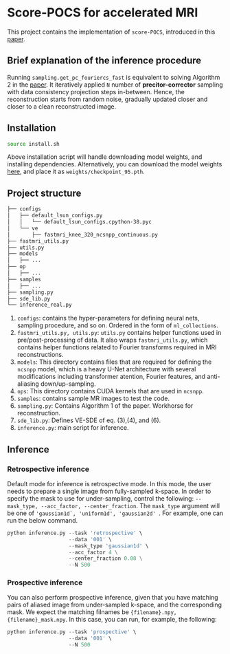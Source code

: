 # Score-POCS for accelerated MRI

This project contains the implementation of ```score-POCS```, introduced in this [paper](https://arxiv.org/abs/2110.05243).

## Brief explanation of the inference procedure

Running ```sampling.get_pc_fouriercs_fast``` is equivalent to solving Algorithm 2
in the [paper](https://arxiv.org/abs/2110.05243). It iteratively applied ```N```
number of **precitor-corrector** sampling with data consistency projection steps in-between.
Hence, the reconstruction starts from random noise, gradually updated closer and closer to
a clean reconstructed image.

## Installation

```bash
source install.sh
```
Above installation script will handle downloading model weights, and installing dependencies.
Alternatively, you can download the model weights [here](?), and place it as ```weights/checkpoint_95.pth```.

## Project structure

```bash
├── configs
│   ├── default_lsun_configs.py
│   │   └── default_lsun_configs.cpython-38.pyc
│   └── ve
│       ├── fastmri_knee_320_ncsnpp_continuous.py
├── fastmri_utils.py
├── utils.py
├── models
│   ├── ...
├── op
│   ├── ...
├── samples
│   ├── ...
├── sampling.py
├── sde_lib.py
└── inference_real.py
```

1. ```configs```: contains the hyper-parameters for defining neural nets, sampling procedure, and so on.
Ordered in the form of ```ml_collections```.
2. ```fastmri_utils.py, utils.py```: ```utils.py``` contains helper functions used in pre/post-processing of data. It also
wraps ```fastmri_utils.py```, which contains helper functions related to Fourier transforms required in MRI reconstructions.
3. ```models```: This directory contains files that are required for defining the ```ncsnpp``` model, which is a
heavy U-Net architecture with several modifications including transformer atention, Fourier features, and anti-aliasing down/up-sampling.
4. ```ops```: This directory contains CUDA kernels that are used in ```ncsnpp```.
5. ```samples```: contains sample MR images to test the code.
6. ```sampling.py```: Contains Algorithm 1 of the paper. Workhorse for reconstruction.
7. ```sde_lib.py```: Defines VE-SDE of eq. (3),(4), and (6).
8. ```inference.py```: main script for inference.

## Inference

### Retrospective inference

Default mode for inference is retrospective mode. In this mode, the user needs to prepare a single image from fully-sampled k-space.
In order to specify the mask to use for under-sampling, control the following: ```--mask_type, --acc_factor, --center_fraction```.
The ```mask_type``` argument will be one of ```'gaussian1d`, 'uniform1d', 'gaussian2d' ```. For example, one can run the below command.

```python
python inference.py --task 'retrospective' \
                    --data '001' \
                    --mask_type 'gaussian1d' \
                    --acc_factor 4 \
                    --center_fraction 0.08 \
                    --N 500
```

### Prospective inference

You can also perform prospective inference, given that you have matching pairs of aliased image from under-sampled k-space, and the corresponding mask.
We expect the matching filnames be ```{filename}.npy, {filename}_mask.npy```. In this case, you can run, for example, the following:

```python
python inference.py --task 'prospective' \
                    --data '001' \
                    --N 500
```


